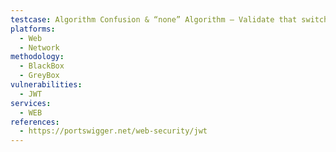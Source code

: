 ```yaml
---
testcase: Algorithm Confusion & “none” Algorithm – Validate that switching alg types causes rejection unless keys match the intended mode (symmetric/asymmetric). Web (HTTP/HTTPS) service
platforms: 
  - Web
  - Network
methodology: 
  - BlackBox
  - GreyBox
vulnerabilities:
  - JWT
services:
  - WEB
references:
  - https://portswigger.net/web-security/jwt
---
```

